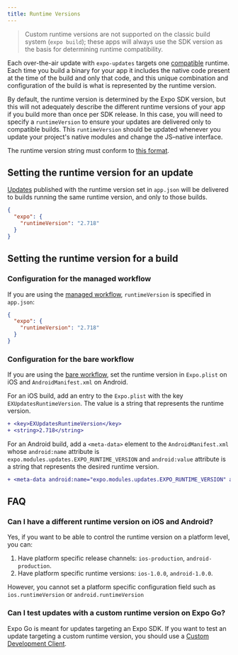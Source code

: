 ```yaml
---
title: Runtime Versions
---
```


> Custom runtime versions are not supported on the classic build system (`expo build`); these apps will always use the SDK version as the basis for determining runtime compatibility. 

Each over-the-air update with `expo-updates` targets one [compatible](../workflow/publishing/#what-version-of-the-app-will-my) runtime. Each time you build a binary for your app it includes the native code present at the time of the build and only that code, and this unique combination and configuration of the build is what is represented by the runtime version.

By default, the runtime version is determined by the Expo SDK version, but this will not adequately describe the different runtime versions of your app if you build more than once per SDK release. In this case, you will need to specify a `runtimeVersion` to ensure your updates are delivered only to compatible builds. This `runtimeVersion` should be updated whenever you update your project's native modules and change the JS–native interface.

The runtime version string must conform to [this format](/versions/latest/config/app.md#runtimeversion).

## Setting the runtime version for an update

[Updates](/workflow/publishing.md#how-to-publish) published with the runtime version set in `app.json` will be delivered to builds running the same runtime version, and only to those builds.

```json
{
  "expo": {
    "runtimeVersion": "2.718"
  }
}
```
## Setting the runtime version for a build

### Configuration for the managed workflow

If you are using the [managed workflow](../introduction/managed-vs-bare/#managed-workflow), `runtimeVersion` is specified in `app.json`:

```json
{
  "expo": {
    "runtimeVersion": "2.718"
  }
}
```

### Configuration for the bare workflow

If you are using the [bare workflow](/introduction/managed-vs-bare.md#bare-workflow), set the runtime version in `Expo.plist` on iOS and `AndroidManifest.xml` on Android.

For an iOS build, add an entry to the `Expo.plist` with the key `EXUpdatesRuntimeVersion`. The value is a string that represents the runtime version. 

```diff 
+ <key>EXUpdatesRuntimeVersion</key>
+ <string>2.718</string>
```
For an Android build, add a `<meta-data>` element to the `AndroidManifest.xml` whose `android:name` attribute is `expo.modules.updates.EXPO_RUNTIME_VERSION` and `android:value` attribute is a string that represents the desired runtime version.

```diff
+ <meta-data android:name="expo.modules.updates.EXPO_RUNTIME_VERSION" android:value="2.718"/>
```

## FAQ

### Can I have a different runtime version on iOS and Android?

Yes, if you want to be able to control the runtime version on a platform level, you can:
1. Have platform specific release channels: `ios-production`, `android-production`.
2. Have platform specific runtime versions: `ios-1.0.0`, `android-1.0.0`.

However, you cannot set a platform specific configuration field such as `ios.runtimeVersion` or `android.runtimeVersion`
### Can I test updates with a custom runtime version on Expo Go?

Expo Go is meant for updates targeting an Expo SDK. If you want to test an update targeting a custom runtime version, you should use a [Custom Development Client](/clients/introduction.md).
